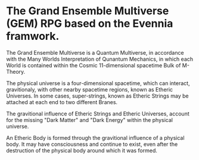 # The Grand Ensemble Multiverse (GEM) RPG based on the Evennia framwork.

The Grand Ensemble Multiverse is a Quantum Multiverse, in accordance with the Many Worlds Interpretation of Qunantum Mechanics, in which each World is contained within the Cosmic 11-dimensional spacetime Bulk of M-Theory.

The physical universe is a four-dimensional spacetime, which can interact, gravitionaly, with other nearby spacetime regions, known as Etheric Universes. In some cases, super-strings, known as Etheric Strings may be attached at each end to two different Branes.

The gravitional influence of Etheric Strings and Etheric Universes, account for the missing "Dark Matter" and "Dark Energy" within the physical universe.

An Etheric Body is formed through the gravitional influence of a physical body. It may have consciousness and continue to exist, even after the destruction of the physical body around which it was formed.
